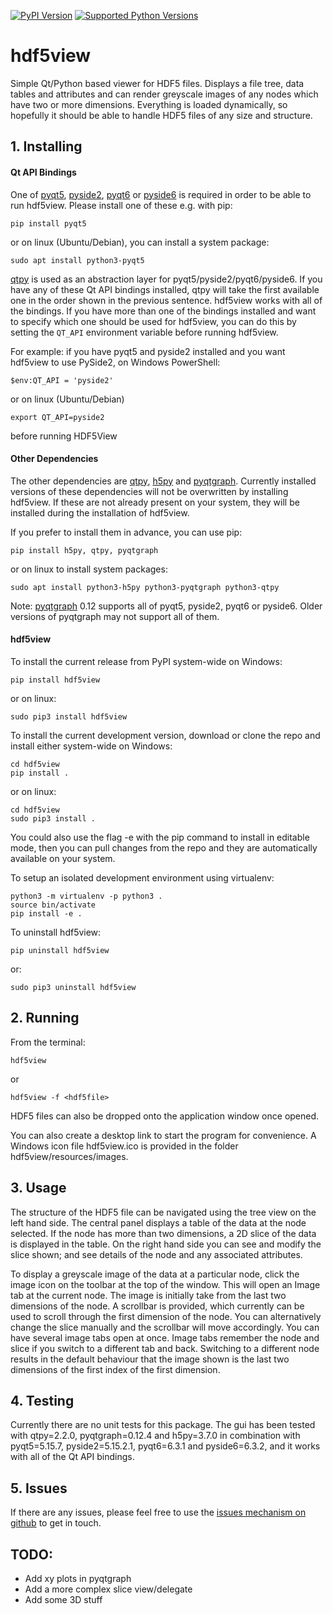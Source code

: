 [![PyPI Version](https://img.shields.io/pypi/v/hdf5view.svg)](https://pypi.python.org/pypi/hdf5view/)
[![Supported Python Versions](https://img.shields.io/pypi/pyversions/hdf5view.svg)](https://pypi.python.org/pypi/hdf5view/)

# hdf5view

Simple Qt/Python based viewer for HDF5 files. Displays a file tree, data tables and attributes and can render greyscale images of any nodes which have two or more dimensions. Everything is loaded dynamically, so hopefully it should be able to handle HDF5 files of any size and structure.


## 1. Installing

#### Qt API Bindings

One of [pyqt5](https://www.riverbankcomputing.com/software/pyqt/), [pyside2](https://pyside.org), [pyqt6](https://www.riverbankcomputing.com/software/pyqt/) or [pyside6](https://pyside.org) is required in order to be able to run hdf5view. Please install one of these e.g. with pip:

```
pip install pyqt5
```

or on linux (Ubuntu/Debian), you can install a system package:

```
sudo apt install python3-pyqt5
```

[qtpy](https://github.com/spyder-ide/qtpy) is used as an abstraction layer for pyqt5/pyside2/pyqt6/pyside6. If you have any of these Qt API bindings installed, qtpy will take the first available one in the order shown in the previous sentence. hdf5view works with all of the bindings. If you have more than one of the bindings installed and want to specify which one should be used for hdf5view, you can do this by setting the `QT_API` environment variable before running hdf5view.

For example: if you have pyqt5 and pyside2 installed and you want hdf5view to use PySide2, on Windows PowerShell:

```
$env:QT_API = 'pyside2'
```

or on linux (Ubuntu/Debian)

```
export QT_API=pyside2
```

before running HDF5View


#### Other Dependencies

The other dependencies are [qtpy](https://github.com/spyder-ide/qtpy), [h5py](https://www.h5py.org/) and [pyqtgraph](https://www.pyqtgraph.org/). Currently installed versions of these dependencies will not be overwritten by installing hdf5view. If these are not already present on your system, they will be installed during the installation of hdf5view. 

If you prefer to install them in advance, you can use pip:

```
pip install h5py, qtpy, pyqtgraph
```

or on linux to install system packages:

```
sudo apt install python3-h5py python3-pyqtgraph python3-qtpy
```

Note: [pyqtgraph](https://www.pyqtgraph.org/) 0.12 supports all of pyqt5, pyside2, pyqt6 or pyside6. Older versions of pyqtgraph may not support all of them.


#### hdf5view

To install the current release from PyPI system-wide on Windows:

```
pip install hdf5view
```

or on linux:

```
sudo pip3 install hdf5view
```

To install the current development version, download or clone the repo and install either system-wide on Windows:

```
cd hdf5view
pip install .
```

or on linux:

```
cd hdf5view
sudo pip3 install .
```

You could also use the flag -e with the pip command to install in editable mode, then you can pull changes from the repo and they are automatically available on your system.

To setup an isolated development environment using virtualenv:

```
python3 -m virtualenv -p python3 .
source bin/activate
pip install -e .
```

To uninstall hdf5view:

```
pip uninstall hdf5view
```

or:

```
sudo pip3 uninstall hdf5view
```

## 2. Running

From the terminal:

```
hdf5view
```

or

```
hdf5view -f <hdf5file>
```

HDF5 files can also be dropped onto the application window once opened.

You can also create a desktop link to start the program for convenience. A Windows icon file hdf5view.ico is provided in the folder hdf5view/resources/images.

## 3. Usage

The structure of the HDF5 file can be navigated using the tree view on the left hand side. The central panel displays a table of the data at the node selected. If the node has more than two dimensions, a 2D slice of the data is displayed in the table. On the right hand side you can see and modify the slice shown; and see details of the node and any associated attributes.

To display a greyscale image of the data at a particular node, click the image icon on the toolbar at the top of the window. This will open an Image tab at the current node. The image is initially take from the last two dimensions of the node. A scrollbar is provided, which currently can be used to scroll through the first dimension of the node. You can alternatively change the slice manually and the scrollbar will move accordingly. You can have several image tabs open at once. Image tabs remember the node and slice if you switch to a different tab and back. Switching to a different node results in the default behaviour that the image shown is the last two dimensions of the first index of the first dimension.

## 4. Testing

Currently there are no unit tests for this package. The gui has been tested with qtpy=2.2.0, pyqtgraph=0.12.4 and h5py=3.7.0 in combination with pyqt5=5.15.7, pyside2=5.15.2.1, pyqt6=6.3.1 and pyside6=6.3.2, and it works with all of the Qt API bindings.

## 5. Issues

If there are any issues, please feel free to use the [issues mechanism on github](https://github.com/marts/hdf5view/issues) to get in touch.

## TODO:

* Add xy plots in pyqtgraph
* Add a more complex slice view/delegate
* Add some 3D stuff
